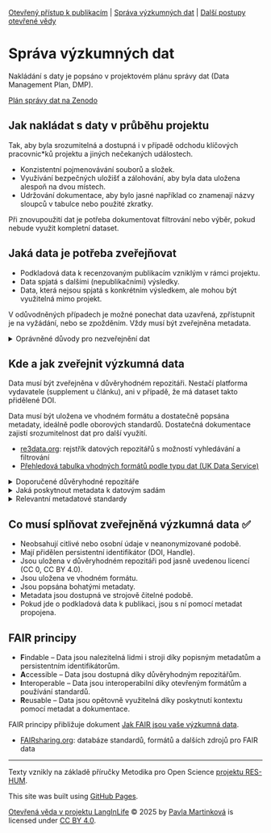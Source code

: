 [Otevřený přístup k publikacím](/osprinciples/open-access) | [Správa výzkumných dat](/osprinciples/sprava-dat) | [Další postupy otevřené vědy](/osprinciples/dalsi-postupy) 

# Správa výzkumných dat

Nakládání s daty je popsáno v projektovém plánu správy dat (Data Management Plan, DMP).

[Plán správy dat na Zenodo](https://zenodo.org/records/16419711)

## Jak nakládat s daty v průběhu projektu

Tak, aby byla srozumitelná a dostupná i v případě odchodu klíčových pracovnic\*ků projektu a jiných nečekaných událostech.

- Konzistentní pojmenovávání souborů a složek.
- Využívání bezpečných uložišť a zálohování, aby byla data uložena alespoň na dvou místech.
- Udržování dokumentace, aby bylo jasné například co znamenají názvy sloupců v tabulce nebo použité zkratky.

Při znovupoužití dat je potřeba dokumentovat filtrování nebo výběr, pokud nebude využit kompletní dataset.

## Jaká data je potřeba zveřejňovat

- Podkladová data k recenzovaným publikacím vzniklým v rámci projektu.
- Data spjatá s dalšími (nepublikačními) výsledky.
- Data, která nejsou spjatá s konkrétním výsledkem, ale mohou být využitelná mimo projekt.

V odůvodněných případech je možné ponechat data uzavřená, zpřístupnit je na vyžádání, nebo se zpožděním. Vždy musí být zveřejněna metadata.

<details markdown="1"> 
  <summary>Oprávněné důvody pro nezveřejnění dat</summary>

- Právo na ochranu soukromí
- Ochrana osobních údajů
- Důvěrnost údajů a dat
- Oprávněné obchodní zájmy, obchodní tajemství
- Práva duševního vlastnictví třetích stran
- Rozpor s oprávněnými zájmy příjemce, včetně komerčního využití dat
- Jiné oprávněné zájmy a oprávněná omezení

</details>

## Kde a jak zveřejnit výzkumná data

Data musí být zveřejněna v důvěryhodném repozitáři. Nestačí platforma vydavatele (supplement u článku), ani v případě, že má dataset takto přidělené DOI.

Data musí být uložena ve vhodném formátu a dostatečně popsána metadaty, ideálně podle oborových standardů. Dostatečná dokumentace zajistí srozumitelnost dat pro další využití.

- [re3data.org](https://www.re3data.org/): rejstřík datových repozitářů s možností vyhledávání a filtrování
- [Přehledová tabulka vhodných formátů podle typu dat (UK Data Service)](https://ukdataservice.ac.uk/learning-hub/research-data-management/format-your-data/recommended-formats)

<details markdown="1"> 
<summary>Doporučené důvěryhodné repozitáře</summary>

  Pokud neexistuje vhodný oborový repozitář, lze využít repozitáře obecné.
- [Zenodo](https://zenodo.org/) spravuje CERN
  - Komunita projektu, ke které lze výstupy přiřadit: [zenodo.org/communities/langinlife](https://zenodo.org/communities/langinlife)
- [Figshare](https://figshare.com/) spravuje Digital Science Company
- [Dataverse](https://dataverse.org/) spravuje Harvard
- [Národní datový repozitář](https://data.narodni-repozitar.cz/) spravuje CESNET

</details>

<details markdown="1"> 
<summary>Jaká poskytnout metadata k datovým sadám</summary>

- Název datové sady, srozumitelný sám o sobě (ne Data k článku)
- Celá jména původců (autorů a přispěvatelů) a jejich trvalý identifikátor (ORCID)
- Datum (plánovaného, v případě embarga) zveřejnění
- Vydavatel a jeho trvalý identifikátor (ROR)
- Srozumitelný popis datové sady
- Informace o dostupnosti dat (časové embargo, licence a další údaje)
- Trvalé identifikátory datové sady
- Informace o financování (poskytovatel financí a číslo projektu)
- Zařazení do vědní klasifikace podle oborů
- Klíčová slova

Seznam vychází z [Obecných doporučení pro metadatový popis výsledků výzkumu (NTK)](https://doi.org/10.48813/yt6w-6h15).

</details>

<details markdown="1"> 
<summary>Relevantní metadatové standardy</summary>

- [Brain Imaging Data Structure](https://bids.neuroimaging.io/) (BIDS)
- [Component Metadata Specification](https://fairsharing.org/FAIRsharing.2e0599) (CMDI)
- [Investigation Description Format](https://fairsharing.org/FAIRsharing.438d45) (IDF)
- [Linguistic Annotation Format](https://fairsharing.org/FAIRsharing.3cfa81) (LAF)
- [Minimum Information about an fMRI Study](https://fairsharing.org/10.25504/FAIRsharing.s3swh2) (MIfMRI)
- [Open Language Archives Community Metadata](https://fairsharing.org/FAIRsharing.17fbae) (OLAC Metadata)

</details>

## Co musí splňovat zveřejněná výzkumná data ✅

- Neobsahují citlivé nebo osobní údaje v neanonymizované podobě.
- Mají přidělen persistentní identifikátor (DOI, Handle).
- Jsou uložena v důvěryhodném repozitáři pod jasně uvedenou licencí (CC 0, CC BY 4.0).
- Jsou uložena ve vhodném formátu.
- Jsou popsána bohatými metadaty.
- Metadata jsou dostupná ve strojově čitelné podobě.
- Pokud jde o podkladová data k publikaci, jsou s ní pomocí metadat propojena.

## FAIR principy

- **F**indable – Data jsou nalezitelná lidmi i stroji díky popisným metadatům a persistentním identifikátorům.
- **A**ccessible – Data jsou dostupná díky důvěryhodným repozitářům.
- **I**nteroperable – Data jsou interoperabilní díky otevřeným formátům a používání standardů.
- **R**eusable – Data jsou opětovně využitelná díky poskytnutí kontextu pomocí metadat a dokumentace.

FAIR principy přibližuje dokument [Jak FAIR jsou vaše výzkumná data](https://zenodo.org/records/3739188).

- [FAIRsharing.org](https://fairsharing.org/): databáze standardů, formátů a dalších zdrojů pro FAIR data


---

Texty vznikly na základě příručky Metodika pro Open Science [projektu RES-HUM](https://reshum.muni.cz).

This site was built using [GitHub Pages](https://pages.github.com/).

[Otevřená věda v projektu LangInLife](https://pavla-martinkova.github.io/osprinciples/) © 2025 by [Pavla Martinková](https://github.com/pavla-martinkova) is licensed under [CC BY 4.0](https://creativecommons.org/licenses/by/4.0/).
